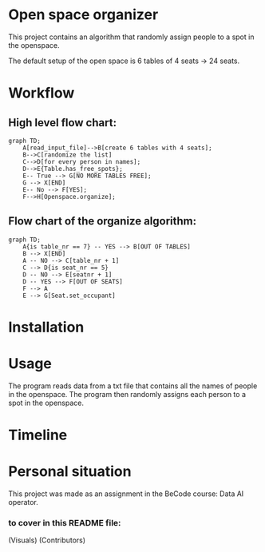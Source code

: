# Open space organizer
This project contains an algorithm that randomly assign people to a spot in the openspace.

The default setup of the open space is 6 tables of 4 seats → 24 seats.

# Workflow

## High level flow chart:

```mermaid
graph TD;
    A[read_input_file]-->B[create 6 tables with 4 seats];
    B-->C[randomize the list]
    C-->D[for every person in names];
    D-->E{Table.has_free_spots};
    E-- True --> G[NO MORE TABLES FREE];
    G --> X[END]
    E-- No --> F[YES];
    F-->H[Openspace.organize];

```


## Flow chart of the organize algorithm:

```mermaid
graph TD;
    A{is table_nr == 7} -- YES --> B[OUT OF TABLES]
    B --> X[END]
    A -- NO --> C[table_nr + 1]
    C --> D{is seat_nr == 5}
    D -- NO --> E[seatnr + 1]
    D -- YES --> F[OUT OF SEATS]
    F --> A
    E --> G[Seat.set_occupant]
```


# Installation



# Usage

The program reads data from a txt file that contains all the names of people in the openspace. The program then randomly assigns each person to a spot in the openspace.


# Timeline



# Personal situation

This project was made as an assignment in the BeCode course: Data AI operator.


### to cover in this README file:
(Visuals)
(Contributors)

